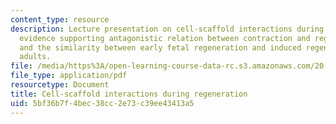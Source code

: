 ```yaml
---
content_type: resource
description: Lecture presentation on cell-scaffold interactions during regeneration,
  evidence supporting antagonistic relation between contraction and regeneration,
  and the similarity between early fetal regeneration and induced regeneration in
  adults.
file: /media/https%3A/open-learning-course-data-rc.s3.amazonaws.com/20-441j-biomaterials-tissue-interactions-fall-2009/5bf36b7f4bec38cc2e73c39ee43413a5_MIT20_441JF09_lec12_iy.pdf
file_type: application/pdf
resourcetype: Document
title: Cell-scaffold interactions during regeneration
uid: 5bf36b7f-4bec-38cc-2e73-c39ee43413a5
---
```

